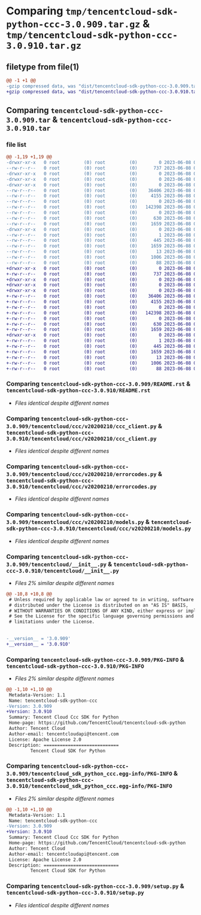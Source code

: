 # Comparing `tmp/tencentcloud-sdk-python-ccc-3.0.909.tar.gz` & `tmp/tencentcloud-sdk-python-ccc-3.0.910.tar.gz`

## filetype from file(1)

```diff
@@ -1 +1 @@
-gzip compressed data, was "dist/tencentcloud-sdk-python-ccc-3.0.909.tar", last modified: Thu Jun  8 00:19:29 2023, max compression
+gzip compressed data, was "dist/tencentcloud-sdk-python-ccc-3.0.910.tar", last modified: Thu Jun  8 09:04:50 2023, max compression
```

## Comparing `tencentcloud-sdk-python-ccc-3.0.909.tar` & `tencentcloud-sdk-python-ccc-3.0.910.tar`

### file list

```diff
@@ -1,19 +1,19 @@
-drwxr-xr-x   0 root         (0) root         (0)        0 2023-06-08 00:19:29.000000 tencentcloud-sdk-python-ccc-3.0.909/
--rw-r--r--   0 root         (0) root         (0)      737 2023-06-08 00:19:29.000000 tencentcloud-sdk-python-ccc-3.0.909/README.rst
-drwxr-xr-x   0 root         (0) root         (0)        0 2023-06-08 00:19:29.000000 tencentcloud-sdk-python-ccc-3.0.909/tencentcloud/
-drwxr-xr-x   0 root         (0) root         (0)        0 2023-06-08 00:19:29.000000 tencentcloud-sdk-python-ccc-3.0.909/tencentcloud/ccc/
-drwxr-xr-x   0 root         (0) root         (0)        0 2023-06-08 00:19:29.000000 tencentcloud-sdk-python-ccc-3.0.909/tencentcloud/ccc/v20200210/
--rw-r--r--   0 root         (0) root         (0)    36406 2023-06-08 00:19:29.000000 tencentcloud-sdk-python-ccc-3.0.909/tencentcloud/ccc/v20200210/ccc_client.py
--rw-r--r--   0 root         (0) root         (0)     4155 2023-06-08 00:19:29.000000 tencentcloud-sdk-python-ccc-3.0.909/tencentcloud/ccc/v20200210/errorcodes.py
--rw-r--r--   0 root         (0) root         (0)        0 2023-06-08 00:19:29.000000 tencentcloud-sdk-python-ccc-3.0.909/tencentcloud/ccc/v20200210/__init__.py
--rw-r--r--   0 root         (0) root         (0)   142398 2023-06-08 00:19:29.000000 tencentcloud-sdk-python-ccc-3.0.909/tencentcloud/ccc/v20200210/models.py
--rw-r--r--   0 root         (0) root         (0)        0 2023-06-08 00:19:29.000000 tencentcloud-sdk-python-ccc-3.0.909/tencentcloud/ccc/__init__.py
--rw-r--r--   0 root         (0) root         (0)      630 2023-06-08 00:19:29.000000 tencentcloud-sdk-python-ccc-3.0.909/tencentcloud/__init__.py
--rw-r--r--   0 root         (0) root         (0)     1659 2023-06-08 00:19:29.000000 tencentcloud-sdk-python-ccc-3.0.909/PKG-INFO
-drwxr-xr-x   0 root         (0) root         (0)        0 2023-06-08 00:19:29.000000 tencentcloud-sdk-python-ccc-3.0.909/tencentcloud_sdk_python_ccc.egg-info/
--rw-r--r--   0 root         (0) root         (0)        1 2023-06-08 00:19:29.000000 tencentcloud-sdk-python-ccc-3.0.909/tencentcloud_sdk_python_ccc.egg-info/dependency_links.txt
--rw-r--r--   0 root         (0) root         (0)      445 2023-06-08 00:19:29.000000 tencentcloud-sdk-python-ccc-3.0.909/tencentcloud_sdk_python_ccc.egg-info/SOURCES.txt
--rw-r--r--   0 root         (0) root         (0)     1659 2023-06-08 00:19:29.000000 tencentcloud-sdk-python-ccc-3.0.909/tencentcloud_sdk_python_ccc.egg-info/PKG-INFO
--rw-r--r--   0 root         (0) root         (0)       13 2023-06-08 00:19:29.000000 tencentcloud-sdk-python-ccc-3.0.909/tencentcloud_sdk_python_ccc.egg-info/top_level.txt
--rw-r--r--   0 root         (0) root         (0)     1006 2023-06-08 00:19:29.000000 tencentcloud-sdk-python-ccc-3.0.909/setup.py
--rw-r--r--   0 root         (0) root         (0)       88 2023-06-08 00:19:29.000000 tencentcloud-sdk-python-ccc-3.0.909/setup.cfg
+drwxr-xr-x   0 root         (0) root         (0)        0 2023-06-08 09:04:50.000000 tencentcloud-sdk-python-ccc-3.0.910/
+-rw-r--r--   0 root         (0) root         (0)      737 2023-06-08 09:04:50.000000 tencentcloud-sdk-python-ccc-3.0.910/README.rst
+drwxr-xr-x   0 root         (0) root         (0)        0 2023-06-08 09:04:50.000000 tencentcloud-sdk-python-ccc-3.0.910/tencentcloud/
+drwxr-xr-x   0 root         (0) root         (0)        0 2023-06-08 09:04:50.000000 tencentcloud-sdk-python-ccc-3.0.910/tencentcloud/ccc/
+drwxr-xr-x   0 root         (0) root         (0)        0 2023-06-08 09:04:50.000000 tencentcloud-sdk-python-ccc-3.0.910/tencentcloud/ccc/v20200210/
+-rw-r--r--   0 root         (0) root         (0)    36406 2023-06-08 09:04:50.000000 tencentcloud-sdk-python-ccc-3.0.910/tencentcloud/ccc/v20200210/ccc_client.py
+-rw-r--r--   0 root         (0) root         (0)     4155 2023-06-08 09:04:50.000000 tencentcloud-sdk-python-ccc-3.0.910/tencentcloud/ccc/v20200210/errorcodes.py
+-rw-r--r--   0 root         (0) root         (0)        0 2023-06-08 09:04:50.000000 tencentcloud-sdk-python-ccc-3.0.910/tencentcloud/ccc/v20200210/__init__.py
+-rw-r--r--   0 root         (0) root         (0)   142398 2023-06-08 09:04:50.000000 tencentcloud-sdk-python-ccc-3.0.910/tencentcloud/ccc/v20200210/models.py
+-rw-r--r--   0 root         (0) root         (0)        0 2023-06-08 09:04:50.000000 tencentcloud-sdk-python-ccc-3.0.910/tencentcloud/ccc/__init__.py
+-rw-r--r--   0 root         (0) root         (0)      630 2023-06-08 09:04:50.000000 tencentcloud-sdk-python-ccc-3.0.910/tencentcloud/__init__.py
+-rw-r--r--   0 root         (0) root         (0)     1659 2023-06-08 09:04:50.000000 tencentcloud-sdk-python-ccc-3.0.910/PKG-INFO
+drwxr-xr-x   0 root         (0) root         (0)        0 2023-06-08 09:04:50.000000 tencentcloud-sdk-python-ccc-3.0.910/tencentcloud_sdk_python_ccc.egg-info/
+-rw-r--r--   0 root         (0) root         (0)        1 2023-06-08 09:04:50.000000 tencentcloud-sdk-python-ccc-3.0.910/tencentcloud_sdk_python_ccc.egg-info/dependency_links.txt
+-rw-r--r--   0 root         (0) root         (0)      445 2023-06-08 09:04:50.000000 tencentcloud-sdk-python-ccc-3.0.910/tencentcloud_sdk_python_ccc.egg-info/SOURCES.txt
+-rw-r--r--   0 root         (0) root         (0)     1659 2023-06-08 09:04:50.000000 tencentcloud-sdk-python-ccc-3.0.910/tencentcloud_sdk_python_ccc.egg-info/PKG-INFO
+-rw-r--r--   0 root         (0) root         (0)       13 2023-06-08 09:04:50.000000 tencentcloud-sdk-python-ccc-3.0.910/tencentcloud_sdk_python_ccc.egg-info/top_level.txt
+-rw-r--r--   0 root         (0) root         (0)     1006 2023-06-08 09:04:50.000000 tencentcloud-sdk-python-ccc-3.0.910/setup.py
+-rw-r--r--   0 root         (0) root         (0)       88 2023-06-08 09:04:50.000000 tencentcloud-sdk-python-ccc-3.0.910/setup.cfg
```

### Comparing `tencentcloud-sdk-python-ccc-3.0.909/README.rst` & `tencentcloud-sdk-python-ccc-3.0.910/README.rst`

 * *Files identical despite different names*

### Comparing `tencentcloud-sdk-python-ccc-3.0.909/tencentcloud/ccc/v20200210/ccc_client.py` & `tencentcloud-sdk-python-ccc-3.0.910/tencentcloud/ccc/v20200210/ccc_client.py`

 * *Files identical despite different names*

### Comparing `tencentcloud-sdk-python-ccc-3.0.909/tencentcloud/ccc/v20200210/errorcodes.py` & `tencentcloud-sdk-python-ccc-3.0.910/tencentcloud/ccc/v20200210/errorcodes.py`

 * *Files identical despite different names*

### Comparing `tencentcloud-sdk-python-ccc-3.0.909/tencentcloud/ccc/v20200210/models.py` & `tencentcloud-sdk-python-ccc-3.0.910/tencentcloud/ccc/v20200210/models.py`

 * *Files identical despite different names*

### Comparing `tencentcloud-sdk-python-ccc-3.0.909/tencentcloud/__init__.py` & `tencentcloud-sdk-python-ccc-3.0.910/tencentcloud/__init__.py`

 * *Files 2% similar despite different names*

```diff
@@ -10,8 +10,8 @@
 # Unless required by applicable law or agreed to in writing, software
 # distributed under the License is distributed on an "AS IS" BASIS,
 # WITHOUT WARRANTIES OR CONDITIONS OF ANY KIND, either express or implied.
 # See the License for the specific language governing permissions and
 # limitations under the License.
 
 
-__version__ = '3.0.909'
+__version__ = '3.0.910'
```

### Comparing `tencentcloud-sdk-python-ccc-3.0.909/PKG-INFO` & `tencentcloud-sdk-python-ccc-3.0.910/PKG-INFO`

 * *Files 2% similar despite different names*

```diff
@@ -1,10 +1,10 @@
 Metadata-Version: 1.1
 Name: tencentcloud-sdk-python-ccc
-Version: 3.0.909
+Version: 3.0.910
 Summary: Tencent Cloud Ccc SDK for Python
 Home-page: https://github.com/TencentCloud/tencentcloud-sdk-python
 Author: Tencent Cloud
 Author-email: tencentcloudapi@tencent.com
 License: Apache License 2.0
 Description: ============================
         Tencent Cloud SDK for Python
```

### Comparing `tencentcloud-sdk-python-ccc-3.0.909/tencentcloud_sdk_python_ccc.egg-info/PKG-INFO` & `tencentcloud-sdk-python-ccc-3.0.910/tencentcloud_sdk_python_ccc.egg-info/PKG-INFO`

 * *Files 2% similar despite different names*

```diff
@@ -1,10 +1,10 @@
 Metadata-Version: 1.1
 Name: tencentcloud-sdk-python-ccc
-Version: 3.0.909
+Version: 3.0.910
 Summary: Tencent Cloud Ccc SDK for Python
 Home-page: https://github.com/TencentCloud/tencentcloud-sdk-python
 Author: Tencent Cloud
 Author-email: tencentcloudapi@tencent.com
 License: Apache License 2.0
 Description: ============================
         Tencent Cloud SDK for Python
```

### Comparing `tencentcloud-sdk-python-ccc-3.0.909/setup.py` & `tencentcloud-sdk-python-ccc-3.0.910/setup.py`

 * *Files identical despite different names*

